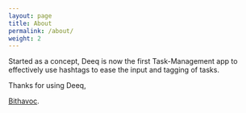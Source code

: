 ```yaml
---
layout: page
title: About
permalink: /about/
weight: 2
---
```


Started as a concept, Deeq is now the first Task-Management app to effectively use hashtags to ease the input and tagging of tasks.


Thanks for using Deeq,

[Bithavoc](http://bithavoc.io).
